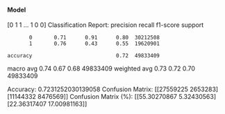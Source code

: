 #### Model
[0 1 1 ... 1 0 0]
Classification Report:
              precision    recall  f1-score   support

           0       0.71      0.91      0.80  30212508
           1       0.76      0.43      0.55  19620901

    accuracy                           0.72  49833409
   macro avg       0.74      0.67      0.68  49833409
weighted avg       0.73      0.72      0.70  49833409

Accuracy: 0.7231252030139058
Confusion Matrix:
[[27559225  2653283]
 [11144332  8476569]]
Confusion Matrix (%):
[[55.30270867  5.32430563]
 [22.36317407 17.00981163]]
